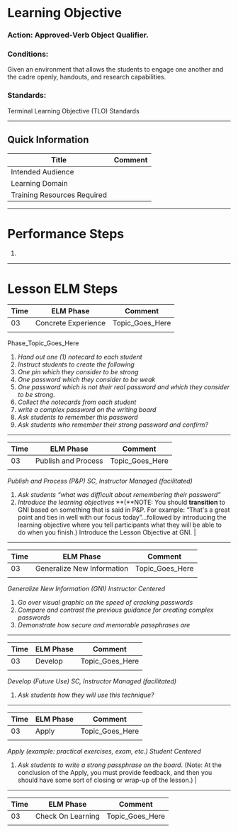 ```toc
```
# Learning Objective
### **Action:** __Approved-Verb Object Qualifier.__

### **Conditions:** 
Given an environment that allows the students to engage
one another and the cadre openly, handouts, and research capabilities.

### **Standards:** 
Terminal Learning Objective (TLO) Standards

---

## Quick Information
| Title                       | Comment |
| --------------------------- | ------- |
| Intended Audience           |         |
| Learning Domain             |         |
| Training Resources Required |         |

---
# Performance Steps

1. 

---
# Lesson ELM Steps
| Time | ELM Phase | Comment           |
| ---- | --------- | --------------- |
| 03   | Concrete Experience        | Topic_Goes_Here |
|      |           |                 |
Phase_Topic_Goes_Here
1. _Hand out one (1) notecard to each student_
2. _Instruct students to create the following_
  1. _One pin which they consider to be strong_
  2. _One password which they consider to be weak_
  3. _One password which is not their real password and which they consider to be strong._
3. _Collect the notecards from each student_
4. _write a complex password on the writing board_
5. _Ask students to remember this password_
6. _Ask students who remember their strong password and confirm?_

---
| Time | ELM Phase | Comment           |
| ---- | --------- | --------------- |
| 03   | Publish and Process        | Topic_Goes_Here |
|      |           |                 |
_Publish and Process (P&P) SC, Instructor Managed (facilitated)_
1. _Ask students “what was difficult about remembering their password”_
2. _Introduce the learning objectives_
**(**NOTE: You should **transition** to GNI based on something that is said in P&P. For example: “That's a great point and ties in well with our focus today”…followed by introducing the learning objective where you tell participants what they will be able to do when you finish.) Introduce the Lesson Objective at GNI. |

---
| Time | ELM Phase | Comment           |
| ---- | --------- | --------------- |
| 03   | Generalize New Information        | Topic_Goes_Here |
|      |           |                 |
_Generalize New Information (GNI) Instructor Centered_
1. _Go over visual graphic on the speed of cracking passwords_
2. _Compare and contrast the previous guidance for creating complex passwords_
3. _Demonstrate how secure and memorable passphrases are_

---
| Time | ELM Phase | Comment           |
| ---- | --------- | --------------- |
| 03   | Develop        | Topic_Goes_Here |
|      |           |                 |
_Develop (Future Use) SC, Instructor Managed (facilitated)_
1. _Ask students how they will use this technique?_

---
| Time | ELM Phase | Comment           |
| ---- | --------- | --------------- |
| 03   | Apply        | Topic_Goes_Here |
|      |           |                 |
_Apply (example: practical exercises, exam, etc.) Student Centered_
1. _Ask students to write a strong passphrase on the board._
(Note: At the conclusion of the Apply, you must provide feedback, and then you should have some sort of closing or wrap-up of the lesson.) |

---
| Time | ELM Phase         | Comment         |
| ---- | ----------------- | --------------- |
| 03   | Check On Learning | Topic_Goes_Here |
|      |                   |                 |
